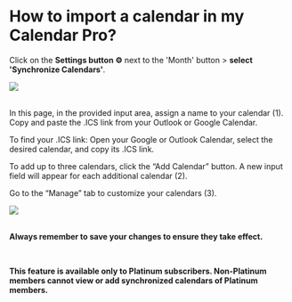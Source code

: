 # How to import a calendar in my Calendar Pro?

<p class="no-margin">Click on the <b>Settings button ⚙️</b> next to the 'Month' button &gt; <b>select 'Synchronize Calendars'</b>.</p>
<p class="no-margin"></p>
<div class="intercom-container"><img src="/assets/img/teams-pro/setting_synchro.png"></div>
<br/>

<p class="no-margin">In this page, in the provided input area, assign a name to your calendar (1).
Copy and paste the .ICS link from your Outlook or Google Calendar.</p>

<p class="no-margin">To find your .ICS link: Open your Google or Outlook Calendar, select the desired calendar, and copy its .ICS link.</p>

<p class="no-margin">To add up to three calendars, click the “Add Calendar” button. A new input field will appear for each additional calendar (2).</b></p>
<p class="no-margin">Go to the “Manage” tab to customize your calendars (3).</p>


<div class="intercom-container"><img src="/assets/img/teams-pro/import_synchro.png"></div>
<br/>
<p class="no-margin"><b>Always remember to save your changes to ensure they take effect.</b></p>

<p class="no-margin"></p>
<br/>
<p class="no-margin"><b>This feature is available only to Platinum subscribers.
Non-Platinum members cannot view or add synchronized calendars of Platinum members.</b></p>
<p class="no-margin"></p>

<Intercom />
<Clarity />
<GoogleAnalytics />


